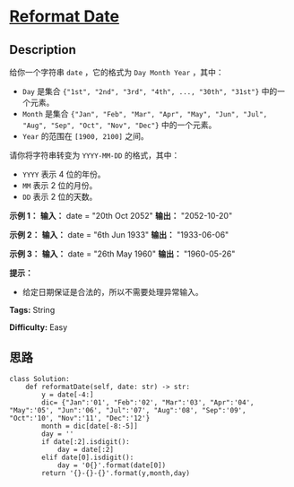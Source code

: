 # [Reformat Date][title]

## Description

给你一个字符串 `date` ，它的格式为 `Day Month Year` ，其中：

  * `Day` 是集合 `{"1st", "2nd", "3rd", "4th", ..., "30th", "31st"}` 中的一个元素。
  * `Month` 是集合 `{"Jan", "Feb", "Mar", "Apr", "May", "Jun", "Jul", "Aug", "Sep", "Oct", "Nov", "Dec"}` 中的一个元素。
  * `Year` 的范围在 ​`[1900, 2100]` 之间。

请你将字符串转变为 `YYYY-MM-DD` 的格式，其中：

  * `YYYY` 表示 4 位的年份。
  * `MM` 表示 2 位的月份。
  * `DD` 表示 2 位的天数。



**示例 1：**
            **输入：** date = "20th Oct 2052"    **输出：** "2052-10-20"    

**示例 2：**
            **输入：** date = "6th Jun 1933"    **输出：** "1933-06-06"    

**示例 3：**
            **输入：** date = "26th May 1960"    **输出：** "1960-05-26"    



**提示：**

  * 给定日期保证是合法的，所以不需要处理异常输入。


**Tags:** String

**Difficulty:** Easy

## 思路

``` python3
class Solution:
    def reformatDate(self, date: str) -> str:
        y = date[-4:]
        dic= {"Jan":'01', "Feb":'02', "Mar":'03', "Apr":'04', "May":'05', "Jun":'06', "Jul":'07', "Aug":'08', "Sep":'09', "Oct":'10', "Nov":'11', "Dec":'12'}
        month = dic[date[-8:-5]]
        day = ''
        if date[:2].isdigit():
            day = date[:2]
        elif date[0].isdigit():
            day = '0{}'.format(date[0])
        return '{}-{}-{}'.format(y,month,day)
```

[title]: https://leetcode-cn.com/problems/reformat-date
